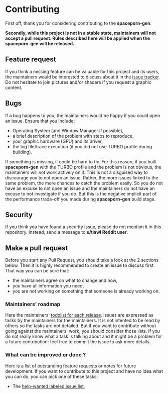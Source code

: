 # Contributing

First off, thank you for considering contributing to the **spaceporn-gen**.

**Secondly, while this project is not in a stable state, maintainers will not accept a pull request. Rules described here will be applied when the spaceporn-gen will be released.**

## Feature request

If you think a missing feature can be valuable for this project and its users, the maintainers would be interested to discuss about it in the [issue tracker](https://github.com/tiawl/spaceporn/issues). Do not hesitate to join pictures and/or shaders if you request a graphic content.

## Bugs

If a bug happens to you, the maintainers would be happy if you could open an issue. Ensure that you include:
- Operating System (and Window Manager if possible),
- a brief description of the problem with steps to reproduce,
- your graphic hardware (GPU) and its driver,
- the log file/trace execution (if you did not use TURBO profile during building).

If something is missing, it could be hard to fix. For this reason, if you built **spaceporn-gen** with the TURBO profile and the problem is not obvious, the maintainers will not work actively on it.
This is not a disguised way to discourage you to not open an issue. Rather, the more issues linked to the same problem, the more chances to catch the problem easily. So you do not have an excuse to not open an issue and the maintainers do not have an excuse to not investigate if you do. But this is the negative implicit part of the performance trade-off you made during **spaceporn-gen** build stage.

## Security

If you think you have found a security issue, please do not mention it in this repository. Instead, send a message to **u/tiawl Reddit user**.

## Make a pull request

Before you start any Pull Request, you should take a look at the 2 sections below. Then it is highly recommended to create an issue to discuss first. That way you can be sure that:
- the maintainers agree on what to change and how,
- you have all information you need,
- you are not working on something that someone is already working on.

### Maintainers' roadmap

Here the maintainers' [todolist for each release](https://github.com/tiawl/spaceporn/milestones). Issues are expressed as tasks by the maintainers for the maintainers. It is not intented to be read by others so the tasks are not detailed. But if you want to contribute without going against the maintainers' work, you should consider those lists. If you do not really know what a task is talking about and it might be a problem for a future contribution: feel free to commit the issue to ask more details.

### What can be improved or done ?

Here is a list of outstanding feature requests or notes for future development. If you want to contribute to this project and have no idea what you can do, you can pick one of these tasks:
- The [help-wanted labeled issue list](https://github.com/tiawl/spaceporn/labels/help-wanted),
